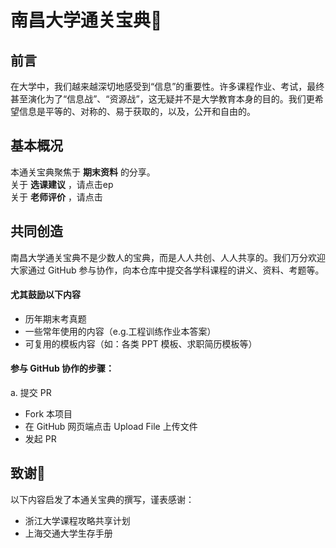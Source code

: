 # 南昌大学通关宝典🧭

## 前言
在大学中，我们越来越深切地感受到“信息”的重要性。许多课程作业、考试，最终甚至演化为了“信息战”、“资源战”，这无疑并不是大学教育本身的目的。我们更希望信息是平等的、对称的、易于获取的，以及，公开和自由的。


## 基本概况
本通关宝典聚焦于 **期末资料** 的分享。<br/>
关于 **选课建议** ，请点击ep<br/>
关于 **老师评价** ，请点击<br/>

## 共同创造
南昌大学通关宝典不是少数人的宝典，而是人人共创、人人共享的。我们万分欢迎大家通过 GitHub 参与协作，向本仓库中提交各学科课程的讲义、资料、考题等。
#### 尤其鼓励以下内容
- 历年期末考真题
- 一些常年使用的内容（e.g.工程训练作业本答案）
- 可复用的模板内容（如：各类 PPT 模板、求职简历模板等）

#### 参与 GitHub 协作的步骤：
a. 提交 PR
- Fork 本项目
- 在 GitHub 网页端点击 Upload File 上传文件
- 发起 PR

## 致谢🙏
以下内容启发了本通关宝典的撰写，谨表感谢：
- 浙江大学课程攻略共享计划
- 上海交通大学生存手册

